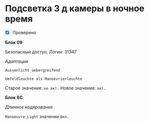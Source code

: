 # Подсветка 3 д камеры в ночное время
- [x] Проверено

**Блок 09**

Безопасный доступ, Логин: 31347

*Aдаптация*

`Aussenlicht_uebergreifend`

`Umfeldleuchte als Manoevrierleuchte`

Старое значение: `не акт.` Новое значение: `акт.`

**Блок 6С**

*Длинное кодирование*

`Manoeuvre_Light` значение `Вкл.`
